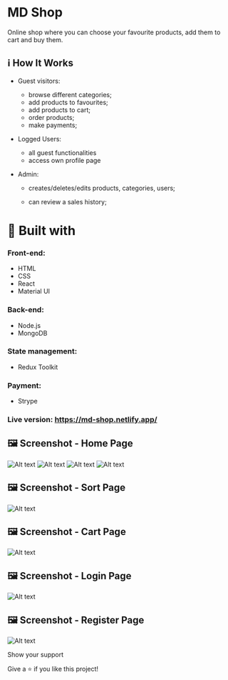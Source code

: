 # MD Shop
Online shop where you can choose your favourite products, add them to cart and buy them.
## :information_source: How It Works

  

- Guest visitors:

  - browse different categories;
  - add products to favourites;
  - add products to cart;
  - order products;
  - make payments;

  

- Logged Users:
  - all guest functionalities
  - access own profile page
 - Admin:

   - creates/deletes/edits products, categories, users;

   - can review a sales history;


# 👷 Built with 

### Front-end:
- HTML
- CSS
- React
- Material UI

### Back-end:
- Node.js
- MongoDB

### State management:
- Redux Toolkit

### Payment:
- Strype

### Live version: <https://md-shop.netlify.app/>

## 🖼️  Screenshot - Home Page
![Alt text](https://i.postimg.cc/9FW02HP3/homepage1.jpg)
![Alt text](https://i.postimg.cc/7Ym6YtX5/homepage2.jpg)
![Alt text](https://i.postimg.cc/YC0S4Nyb/homepage3.png)
![Alt text](https://i.postimg.cc/44vyjx9b/homepage4.png)

## 🖼️  Screenshot - Sort Page
![Alt text](https://i.postimg.cc/V63JcK9J/sortPage.png)

## 🖼️  Screenshot - Cart Page
![Alt text](https://i.postimg.cc/d0sSKYwx/cart.png)

## 🖼️  Screenshot - Login Page
![Alt text](https://i.postimg.cc/4xj809nB/login.jpg)

## 🖼️  Screenshot - Register Page
![Alt text](https://i.postimg.cc/8CLkxLkH/register.jpg)

Show your support

Give a ⭐ if you like this project!
